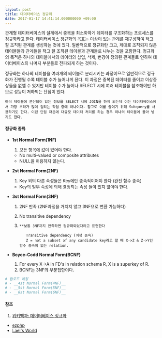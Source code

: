 ```yaml
---
layout: post
title: 데이터베이스 정규화
date: 2017-01-17 14:41:14.000000000 +09:00
---
```

관계형 데이터베이스의 설계에서 중복을 최소화하게 데이터를 구조화하는 프로세스를 정규화라고 한다. 데이터베이스 정규화의 목표는 이상이 있는 관계를 재구성하여 작고 잘 조직된 관계를 생성하는 것에 있다. 일반적으로 정규화란 크고, 제대로 조직되지 않은 테이블들과 관계들을 작고 잘 조직된 테이블과 관계들로 나누는 것을 포함한다. 정규화의 목적은 하나의 테이블에서의 데이터의 삽입, 삭제, 변경이 정의된 관계들로 인하여 데이터베이스의 나머지 부분들로 전파되게 하는 것이다.

정규화는 하나의 테이블을 여러개의 테이블로 분리시키는 과정이므로 일반적으로 정규화가 진행될 수록 테이블 수가 늘어나게 된다. 이 과정은 중복된 데이터를 줄이고 이상증상들을 없앨 수 었지만 테이블 수가 늘어나 SELECT 시에 여러 테이블을 참조해야만 하므로 성능이 저하되는 단점이 있다.

    여러 테이블에 분산되어 있는 정보를 SELECT 시에 JOIN을 하게 되는데 이는 데이터베이스에서 가장 부하가 많이 걸리는 작업 중에 하나이다. 참고로 이를 줄이기 위해 Subquery를 사용하기도 한다. 이런 단점 때문에 대규모 데이터 처리를 하는 경우 하나의 테이블에 몰아 넣기도 한다.

#### __정규화 종류__

- __1st Normal Form(1NF)__
  1. 모든 항목에 값이 있어야 한다.
  - No multi-valued or composite attributes
  - NULL을 허용하지 않는다.

- __2st Normal Form(2NF)__
  1. Key 외의 다른 속성들은 Key에만 종속적이어야 한다 (완전 함수 종속)
  - Key의 일부 속성에 의해 결정되는 속성 들이 있지 않아야 한다.

- __3st Normal Form(3NF)__
  1. 2NF 만족 (2NF과정을 거치지 않고 3NF으로 변환 가능하다)
  2. No transitive dependency
  3. `**보통 3NF까지 만족하면 정규화되었다라고 표현한다`

            Transitive dependency (이행 종속)
            Z = not a subset of any candidate key라고 할 때 X->Z & Z->Y인 함수 종속이 없는 relation.

- __Boyce-Codd Normal Form(BCNF)__
  1. For every X->A in FD's in relation schema R, X is a superkey of R.
  2. BCNF는 3NF의 부분집합이다.

```ruby
# 업로드 예정
# - __4st Normal Form(4NF)__
# - __5st Normal Form(5NF)__
# - __6st Normal Form(6NF)__
```

#### __참조__

1. [위키백과: 데이터베이스 정규화](https://ko.wikipedia.org/wiki/%EB%8D%B0%EC%9D%B4%ED%84%B0%EB%B2%A0%EC%9D%B4%EC%8A%A4_%EC%A0%95%EA%B7%9C%ED%99%94)
- [ezphp](http://brown.ezphp.net/125)
- [Lael's World](http://brown.ezphp.net/125)
